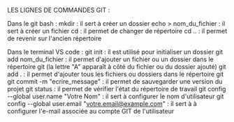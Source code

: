 LES LIGNES DE COMMANDES GIT :

Dans le git bash :
mkdir : il sert à créer un dossier
echo > nom_du_fichier : il sert à créer un fichier
cd : il permet de changer de répertoire
cd .. : il permet de revenir sur l'ancien répertoire

Dans le terminal VS code :
git init : il est utilisé pour initialiser un dossier
git add nom_du_fichier : il permet d'ajouter un fichier ou un dossier dans le répertoire git (la lettre "A" apparaît à côté du fichier ou du dossier ajouté)
git add . : il permet d'ajouter tous les fichiers ou dossiers dans le répertoire git
git commit -m "ecrire_message" : il permet de sauvegarder une version du projet
git status : il permet de vérifier l'état du répertoire de travail
git config --global user.name "Votre Nom" : il sert à configurer le nom d'utilisateur
git config --global user.email "votre.email@example.com" : il sert à à configurer l'e-mail associée au compte GIT de l'utilisateur
